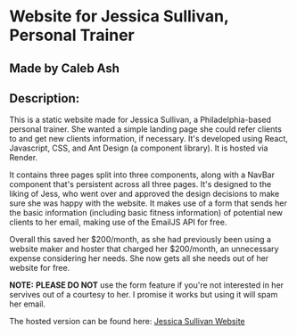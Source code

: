 # Website for Jessica Sullivan, Personal Trainer
## Made by Caleb Ash

## Description:
This is a static website made for Jessica Sullivan, a Philadelphia-based personal trainer. She wanted a simple landing page she could refer clients to and get new clients information, if necessary. It's developed using React, Javascript, CSS, and Ant Design (a component library). It is hosted via Render.

It contains three pages split into three components, along with a NavBar component that's persistent across all three pages. It's designed to the liking of Jess, who went over and approved the design decisions to make sure she was happy with the website. It makes use of a form that sends her the basic information (including basic fitness information) of potential new clients to her email, making use of the EmailJS API for free.

Overall this saved her $200/month, as she had previously been using a website maker and hoster that charged her $200/month, an unnecessary expense considering her needs. She now gets all she needs out of her website for free.

**NOTE:**
**PLEASE DO NOT** use the form feature if you're not interested in her servives out of a courtesy to her. I promise it works but using it will spam her email.

The hosted version can be found here: [Jessica Sullivan Website](https://jessicasullivan.onrender.com/)